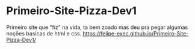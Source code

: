 # Primeiro-Site-Pizza-Dev1

Primeiro site que "fiz" na vida, ta bem zoado mas deu pra pegar algumas noções basicas de html e css.
https://felipe-exec.github.io/Primeiro-Site-Pizza-Dev1/
